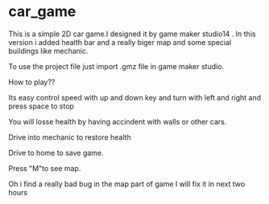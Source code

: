 # car_game
This is a simple 2D car game.I designed it by game maker studio14 .
In this version i added health bar and a really biger map and some special buildings like mechanic.

To use the project file just import .gmz file in game maker studio.

How to play??

Its easy control speed with up and down key and turn with left and right and press space to stop

You will losse health by having accindent with walls or other cars.

Drive into mechanic to restore health 

Drive to home to save game.

Press "M"to see map.


 Oh i find a really bad bug in the map part of game 
I will fix it in next two hours
